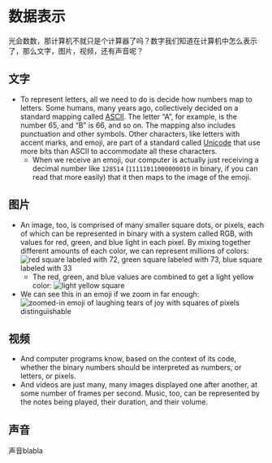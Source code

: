# 数据表示

光会数数，那计算机不就只是个计算器了吗？数字我们知道在计算机中怎么表示了，那么文字，图片，视频，还有声音呢？

## 文字

* To represent letters, all we need to do is decide how numbers map to letters. Some humans, many years ago, collectively decided on a standard mapping called [ASCII](https://en.wikipedia.org/wiki/ASCII). The letter “A”, for example, is the number 65, and “B” is 66, and so on. The mapping also includes punctuation and other symbols. Other characters, like letters with accent marks, and emoji, are part of a standard called [Unicode](https://en.wikipedia.org/wiki/Unicode) that use more bits than ASCII to accommodate all these characters.
  * When we receive an emoji, our computer is actually just receiving a decimal number like `128514` \(`11111011000000010` in binary, if you can read that more easily\) that it then maps to the image of the emoji.

## 图片

* An image, too, is comprised of many smaller square dots, or pixels, each of which can be represented in binary with a system called RGB, with values for red, green, and blue light in each pixel. By mixing together different amounts of each color, we can represent millions of colors: ![red square labeled with 72, green square labeled with 73, blue square labeled with 33](https://cs50.harvard.edu/college/notes/0/rgb.png)
  * The red, green, and blue values are combined to get a light yellow color: ![light yellow square](https://cs50.harvard.edu/college/notes/0/rgb_combined.png)
* We can see this in an emoji if we zoom in far enough: ![zoomed-in emoji of laughing tears of joy with squares of pixels distinguishable](https://cs50.harvard.edu/college/notes/0/emoji_zoomed.png)

## 视频

* And computer programs know, based on the context of its code, whether the binary numbers should be interpreted as numbers, or letters, or pixels.
* And videos are just many, many images displayed one after another, at some number of frames per second. Music, too, can be represented by the notes being played, their duration, and their volume.

## 声音

声音blabla

